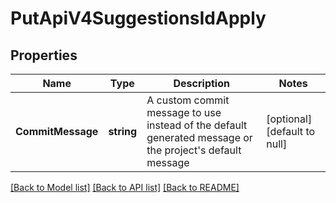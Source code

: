 # PutApiV4SuggestionsIdApply

## Properties
Name | Type | Description | Notes
------------ | ------------- | ------------- | -------------
**CommitMessage** | **string** | A custom commit message to use instead of the default generated message or the project&#39;s default message | [optional] [default to null]

[[Back to Model list]](../README.md#documentation-for-models) [[Back to API list]](../README.md#documentation-for-api-endpoints) [[Back to README]](../README.md)


